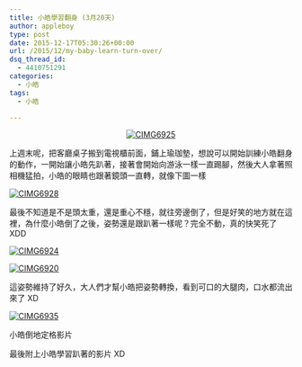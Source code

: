 ```yaml
---
title: 小皓學習翻身 (3月20天)
author: appleboy
type: post
date: 2015-12-17T05:30:26+00:00
url: /2015/12/my-baby-learn-turn-over/
dsq_thread_id:
  - 4410751291
categories:
  - 小皓
tags:
  - 小皓

---
```

<div style="margin:0 auto; text-align:center">
  <a data-flickr-embed="true"  href="https://www.flickr.com/photos/appleboy/23631163672/in/datetaken/" title="CIMG6925"><img src="https://i1.wp.com/farm1.staticflickr.com/730/23631163672_e734ac196a_c.jpg?resize=600%2C800&#038;ssl=1" alt="CIMG6925" data-recalc-dims="1" /></a>
</div>

上週末呢，把客廳桌子搬到電視櫃前面，鋪上瑜珈墊，想說可以開始訓練小皓翻身的動作，一開始讓小皓先趴著，接著會開始向游泳一樣一直踢腳，然後大人拿著照相機猛拍，小皓的眼睛也跟著鏡頭一直轉，就像下圖一樣

<!--more-->

<a data-flickr-embed="true"  href="https://www.flickr.com/photos/appleboy/23371730249/in/datetaken/" title="CIMG6928"><img src="https://i0.wp.com/farm6.staticflickr.com/5631/23371730249_955a50dede_z.jpg?resize=640%2C480&#038;ssl=1" alt="CIMG6928" data-recalc-dims="1" /></a>

最後不知道是不是頭太重，還是重心不穩，就往旁邊倒了，但是好笑的地方就在這裡，為什麼小皓倒了之後，姿勢還是跟趴著一樣呢？完全不動，真的快笑死了 XDD

<a data-flickr-embed="true"  href="https://www.flickr.com/photos/appleboy/23657336171/in/datetaken/" title="CIMG6924"><img src="https://i1.wp.com/farm1.staticflickr.com/768/23657336171_e259037b65_z.jpg?resize=640%2C480&#038;ssl=1" alt="CIMG6924" data-recalc-dims="1" /></a>

<a data-flickr-embed="true"  href="https://www.flickr.com/photos/appleboy/23631168002/in/datetaken/" title="CIMG6920"><img src="https://i1.wp.com/farm1.staticflickr.com/682/23631168002_7287896817_z.jpg?resize=480%2C640&#038;ssl=1" alt="CIMG6920" data-recalc-dims="1" /></a>

這姿勢維持了好久，大人們才幫小皓把姿勢轉換，看到可口的大腿肉，口水都流出來了 XD

<a data-flickr-embed="true"  href="https://www.flickr.com/photos/appleboy/23112867993/in/datetaken/" title="CIMG6935"><img src="https://i0.wp.com/farm6.staticflickr.com/5831/23112867993_0aedd63df8_z.jpg?resize=640%2C480&#038;ssl=1" alt="CIMG6935" data-recalc-dims="1" /></a>

小皓倒地定格影片

最後附上小皓學習趴著的影片 XD